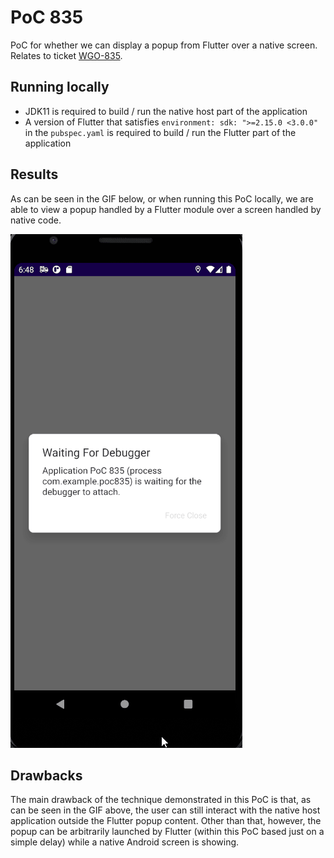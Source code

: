 # PoC 835

PoC for whether we can display a popup from Flutter over a native screen. Relates to ticket 
[WGO-835](https://woolworthsdigital.atlassian.net/browse/WGO-835).

## Running locally

* JDK11 is required to build / run the native host part of the application
* A version of Flutter that satisfies `environment: sdk: ">=2.15.0 <3.0.0"` in the `pubspec.yaml` is required to build
  / run the Flutter part of the application

## Results

As can be seen in the GIF below, or when running this PoC locally, we are able to view a popup handled by a Flutter
module over a screen handled by native code.

![Flutter popup](./docs/img/display-wgo-835-flutter-popup-over-android-screen.gif)

## Drawbacks

The main drawback of the technique demonstrated in this PoC is that, as can be seen in the GIF above, the user can
still interact with the native host application outside the Flutter popup content. Other than that, however, the popup
can be arbitrarily launched by Flutter (within this PoC based just on a simple delay) while a native Android screen is
showing.
